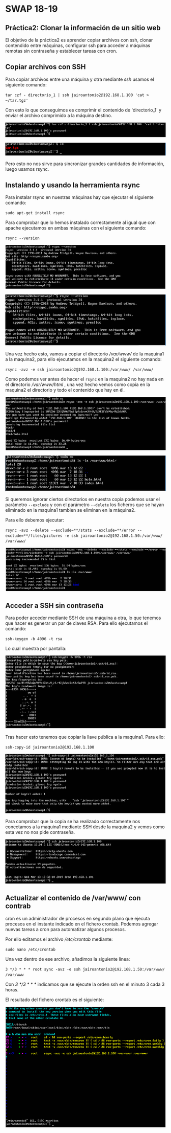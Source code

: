 # SWAP 18-19
## Práctica2: Clonar la información de un sitio web
El objetivo de la práctica2 es aprender copiar archivos con ssh, clonar contendido entre máquinas, configurar ssh para acceder a máquinas remotas sin contraseña y establecer tareas con cron.

## Copiar archivos con SSH
Para copiar archivos entre una máquina y otra mediante _ssh_ usamos el siguiente comando:

`tar czf - directorio_1 | ssh jairoantonio2@192.168.1.100 'cat > ~/tar.tgz'`

Con esto lo que conseguimos es comprimir el contenido de 'directorio_1' y enviar el archivo comprimido a la máquina destino.

![  paso1_1](https://github.com/JairoLuisAbrilMoya/Swap18-19/blob/master/Practica2/imagenes/paso1.1.PNG)

![  paso1_2](https://github.com/JairoLuisAbrilMoya/Swap18-19/blob/master/Practica2/imagenes/paso1_2.PNG)

Pero esto no nos sirve para sincronizar grandes cantidades de información, luego usamos rsync.

## Instalando y usando la herramienta rsync

Para instalar rsync en nuestras máquinas hay que ejecutar el siguiente comando:

`sudo apt-get install rsync`

Para comprobar que lo hemos instalado correctamente al igual que con apache ejecutamos en ambas máquinas con el siguiente comando:

`rsync --version`

![  rsyncswap1](https://github.com/JairoLuisAbrilMoya/Swap18-19/blob/master/Practica2/imagenes/versionrsyncswap1.PNG)

![ rsyncswap1](https://github.com/JairoLuisAbrilMoya/Swap18-19/blob/master/Practica2/imagenes/versionrsyncswap2.PNG)

Una vez hecho esto, vamos a copiar el directorio _/var/www/_ de la maquina1 a la maquina2, para ello ejecutamos en la maquina2 el siguiente comando:

`rsync -avz -e ssh jairoantonio2@192.168.1.100:/var/www/ /var/www/`

Como podemos ver antes de hacer el `rsync` en la maquina2 no hay nada en el directorio _/var/www/html_ , una vez hecho vemos como copia en la maquina2 el directorio y todo el contenido que hay en él.

![paso3_1](https://github.com/JairoLuisAbrilMoya/Swap18-19/blob/master/Practica2/imagenes/paso3_1.PNG)

![ paso3_2](https://github.com/JairoLuisAbrilMoya/Swap18-19/blob/master/Practica2/imagenes/paso3_2.PNG)

Si queremos ignorar ciertos directorios en nuestra copia podemos usar el parámetro `--exclude` y con el parámetro `--delete` los ficheros que se hayan eliminado en la maquina1 tambien se eliminan en la máquina2.

Para ello debemos ejecutar:

`rsync -avz --delete --exclude=**/stats --exclude=**/error --exclude=**/files/pictures -e ssh jairoantonio2@192.168.1.50:/var/www/ /var/www/`

![ paso4](https://github.com/JairoLuisAbrilMoya/Swap18-19/blob/master/Practica2/imagenes/paso4.PNG)

## Acceder a SSH sin contraseña

Para poder acceder mediante SSH de una máquina a otra, lo que tenemos que hacer es generar un par de claves RSA. Para ello ejecutamos el comando:

`ssh-keygen -b 4096 -t rsa`

Lo cual muestra por pantalla:

![ keygen](https://github.com/JairoLuisAbrilMoya/Swap18-19/blob/master/Practica2/imagenes/paso5sshkeygen.PNG)

Tras hacer esto tenemos que copiar la llave pública a la maquina1. Para ello:

`ssh-copy-id jairoantonio2@192.168.1.100`

![ paso5_2](https://github.com/JairoLuisAbrilMoya/Swap18-19/blob/master/Practica2/imagenes/paso5_2.PNG)

Para comprobar que la copia se ha realizado correctamente nos conectamos a la maquina1 mediante SSH desde la maquina2 y vemos como esta vez no nos pide contraseña.

![ paso5_3](https://github.com/JairoLuisAbrilMoya/Swap18-19/blob/master/Practica2/imagenes/paso5_3.PNG)

## Actualizar el contenido de /var/www/ con contrab

cron es un administrador de procesos en segundo plano que ejecuta procesos en el instante indicado en el fichero crontab. Podemos agregar nuevas tareas a cron para automatizar algunos procesos.

Por ello editamos el archivo _/etc/crontab_ mediante:

`sudo nano /etc/crontab`

Una vez dentro de ese archivo, añadimos la siguiente linea:

`3 */3 * * * root sync -avz -e ssh jairoantonio2@192.168.1.50:/var/www/ /var/www`

Con _3 */3 * * *_ indicamos que se ejecute la orden ssh en el minuto 3 cada 3 horas.

El resultado del fichero crontab es el siguiente:

![  paso6](https://github.com/JairoLuisAbrilMoya/Swap18-19/blob/master/Practica2/imagenes/paso6.PNG)

